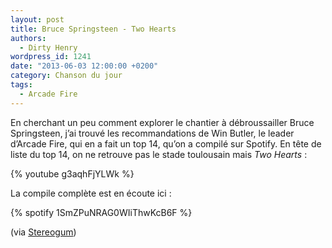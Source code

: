 ```yaml
---
layout: post
title: Bruce Springsteen - Two Hearts
authors:
  - Dirty Henry
wordpress_id: 1241
date: "2013-06-03 12:00:00 +0200"
category: Chanson du jour
tags:
  - Arcade Fire
---
```


En cherchant un peu comment explorer le chantier à débroussailler Bruce
Springsteen, j’ai trouvé les recommandations de Win Butler, le leader d’Arcade
Fire, qui en a fait un top 14, qu’on a compilé sur Spotify. En tête de liste du
top 14, on ne retrouve pas le stade toulousain mais *Two Hearts* :

{% youtube g3aqhFjYLWk %}

La compile complète est en écoute ici :

{% spotify 1SmZPuNRAG0WIiThwKcB6F %}

(via
[Stereogum](https://www.stereogum.com/592652/win-butlers-14-favorite-springsteen-songs/list/))
